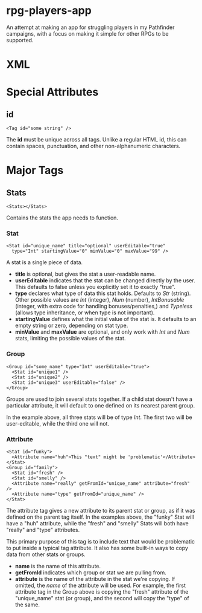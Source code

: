 # rpg-players-app
An attempt at making an app for struggling players in my Pathfinder campaigns, with a focus on making it simple for other RPGs to be supported.

# XML

# Special Attributes

## id
    <Tag id="some string" />
The **id** must be unique across all tags. Unlike a regular HTML id, this can contain spaces, punctuation, and other non-alphanumeric characters.


# Major Tags

## Stats
    <Stats></Stats>
Contains the stats the app needs to function.

### Stat
    <Stat id="unique_name" title="optional" userEditable="true"
      type="Int" startingValue="0" minValue="0" maxValue="99" />
A stat is a single piece of data.
- **title** is optional, but gives the stat a user-readable name.
- **userEditable** indicates that the stat can be changed directly by the user. This defaults to false unless you explicitly set it to exactly "true".
- **type** declares what type of data this stat holds. Defaults to *Str* (string). Other possible values are *Int* (integer), *Num* (number), *IntBonusable* (integer, with extra code for handling bonuses/penalties,) and *Typeless* (allows type inheritance, or when type is not important).
- **startingValue** defines what the initial value of the stat is. It defaults to an empty string or zero, depending on stat type.
- **minValue** and **maxValue** are optional, and only work with *Int* and *Num* stats, limiting the possible values of the stat. 

### Group
    <Group id="some_name" type="Int" userEditable="true">
      <Stat id="unique1" />
      <Stat id="unique2" />
      <Stat id="unique3" userEditable="false" />
    </Group>

Groups are used to join several stats together. If a child stat doesn't have a particular attribute, it will default to one defined on its nearest parent group.

In the example above, all three stats will be of type *Int*. The first two will be user-editable, while the third one will not.

### Attribute
    <Stat id="funky">
      <Attribute name="huh">This "text" might be 'problematic'</Attribute>
    </Stat>
    <Group id="family">
      <Stat id="fresh" />
      <Stat id="smelly" />
      <Attribute name="really" getFromId="unique_name" attribute="fresh" />
      <Attribute name="type" getFromId="unique_name" />
    </Stat>

The attribute tag gives a new attribute to its parent stat or group, as if it was defined on the parent tag itself. In the examples above, the "funky" Stat will have a "huh" attribute, while the "fresh" and "smelly" Stats will both have "really" and "type" attributes.

This primary purpose of this tag is to include text that would be problematic to put inside a typical tag attribute. It also has some built-in ways to copy data from other stats or groups.

- **name** is the name of this attribute.
- **getFromId** indicates which group or stat we are pulling from.
- **attribute** is the name of the attribute in the stat we're copying. If omitted, the *name* of the attribute will be used. For example, the first attribute tag in the Group above is copying the "fresh" attribute of the "unique_name" stat (or group), and the second will copy the "type" of the same.


    

